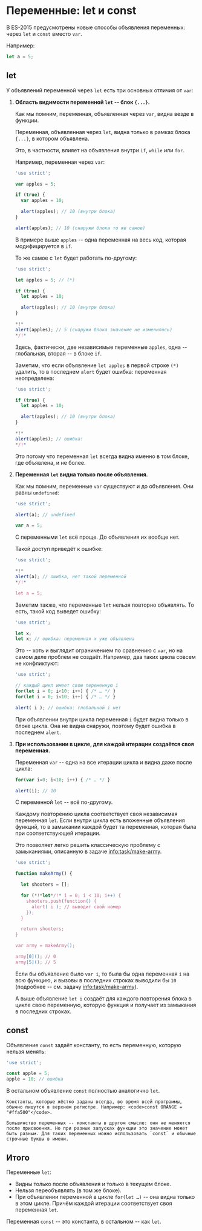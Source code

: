 # Переменные: let и const

В ES-2015 предусмотрены новые способы объявления переменных: через `let` и `const` вместо `var`.

Например:
```js
let a = 5;
```

## let

У объявлений переменной через `let` есть три основных отличия от `var`:

1. **Область видимости переменной `let` -- блок `{...}`.**

    Как мы помним, переменная, объявленная через `var`, видна везде в функции.

    Переменная, объявленная через `let`, видна только в рамках блока `{...}`, в котором объявлена.

    Это, в частности, влияет на объявления внутри `if`, `while` или `for`.

    Например, переменная через `var`:

    ```js run
    'use strict';

    var apples = 5;

    if (true) {
      var apples = 10;

      alert(apples); // 10 (внутри блока)
    }

    alert(apples); // 10 (снаружи блока то же самое)
    ```

    В примере выше `apples` -- одна переменная на весь код, которая модифицируется в `if`.

    То же самое с `let` будет работать по-другому:

    ```js run
    'use strict';

    let apples = 5; // (*)

    if (true) {
      let apples = 10;

      alert(apples); // 10 (внутри блока)
    }

    *!*
    alert(apples); // 5 (снаружи блока значение не изменилось)
    */!*
    ```

    Здесь, фактически, две независимые переменные `apples`, одна -- глобальная, вторая -- в блоке `if`.

    Заметим, что если объявление `let apples` в первой строке `(*)` удалить, то в последнем `alert` будет ошибка: переменная неопределена:

    ```js run
    'use strict';

    if (true) {
      let apples = 10;

      alert(apples); // 10 (внутри блока)
    }

    *!*
    alert(apples); // ошибка!
    */!*
    ```

    Это потому что переменная `let` всегда видна именно в том блоке, где объявлена, и не более.
2. **Переменная `let` видна только после объявления.**

    Как мы помним, переменные `var` существуют и до объявления. Они равны `undefined`:

    ```js run
    'use strict';

    alert(a); // undefined

    var a = 5;
    ```

    С переменными `let` всё проще. До объявления их вообще нет.

    Такой доступ приведёт к ошибке:
    ```js run
    'use strict';

    *!*
    alert(a); // ошибка, нет такой переменной
    */!*

    let a = 5;
    ```

    Заметим также, что переменные `let` нельзя повторно объявлять. То есть, такой код выведет ошибку:

    ```js run
    'use strict';

    let x;
    let x; // ошибка: переменная x уже объявлена
    ```

    Это -- хоть и выглядит ограничением по сравнению с `var`, но на самом деле проблем не создаёт. Например, два таких цикла совсем не конфликтуют:
    ```js run
    'use strict';

    // каждый цикл имеет свою переменную i
    for(let i = 0; i<10; i++) { /* … */ }
    for(let i = 0; i<10; i++) { /* … */ }

    alert( i ); // ошибка: глобальной i нет
    ```

    При объявлении внутри цикла переменная `i` будет видна только в блоке цикла. Она не видна снаружи, поэтому будет ошибка в последнем `alert`.
3. **При использовании в цикле, для каждой итерации создаётся своя переменная.**

    Переменная `var` -- одна на все итерации цикла и видна даже после цикла:

    ```js run
    for(var i=0; i<10; i++) { /* … */ }

    alert(i); // 10
    ```

    С переменной `let` -- всё по-другому.

    Каждому повторению цикла соответствует своя независимая переменная `let`. Если внутри цикла есть вложенные объявления функций, то в замыкании каждой будет та переменная, которая была при соответствующей итерации.

    Это позволяет легко решить классическую проблему с замыканиями, описанную в задаче <info:task/make-army>.

    ```js run
    'use strict';

    function makeArmy() {

      let shooters = [];

      for (*!*let*/!* i = 0; i < 10; i++) {
        shooters.push(function() {
          alert( i ); // выводит свой номер
        });
      }

      return shooters;
    }

    var army = makeArmy();

    army[0](); // 0
    army[5](); // 5
    ```

    Если бы объявление было `var i`, то была бы одна переменная `i` на всю функцию, и вызовы в последних строках выводили бы `10` (подробнее -- см. задачу <info:task/make-army>).

    А выше объявление `let i` создаёт для каждого повторения блока в цикле свою переменную, которую функция и получает из замыкания в последних строках.

## const

Объявление `const` задаёт константу, то есть переменную, которую нельзя менять:

```js run
'use strict';

const apple = 5;
apple = 10; // ошибка
```

В остальном объявление `const` полностью аналогично `let`.

```smart header="константы и КОНСТАНТЫ"
Константы, которые жёстко заданы всегда, во время всей программы, обычно пишутся в верхнем регистре. Например: <code>const ORANGE = "#ffa500"</code>.

Большинство переменных -- константы в другом смысле: они не меняются после присвоения. Но при разных запусках функции это значение может быть разным. Для таких переменных можно использовать `const` и обычные строчные буквы в имени.
```

## Итого

Переменные `let`:

- Видны только после объявления и только в текущем блоке.
- Нельзя переобъявлять (в том же блоке).
- При объявлении переменной в цикле `for(let …)` -- она видна только в этом цикле. Причём каждой итерации соответствует своя переменная `let`.

Переменная `const` -- это константа, в остальном -- как `let`.

